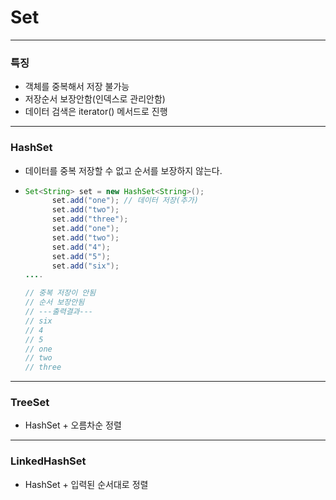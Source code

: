 # Set
---
### 특징
* 객체를 중복해서 저장 불가능
* 저장순서 보장안함(인덱스로 관리안함)
* 데이터 검색은 iterator() 메서드로 진행
---
### HashSet
* 데이터를 중복 저장할 수 없고 순서를 보장하지 않는다. 
* ```java
  Set<String> set = new HashSet<String>();
		set.add("one"); // 데이터 저장(추가)
		set.add("two");
		set.add("three");
		set.add("one");
		set.add("two");
		set.add("4");
		set.add("5");
		set.add("six");
  ....
  
  // 중복 저장이 안됨
  // 순서 보장안됨
  // ---출력결과---
  // six
  // 4
  // 5
  // one
  // two
  // three
---
### TreeSet
* HashSet + 오름차순 정렬
---
### LinkedHashSet
* HashSet + 입력된 순서대로 정렬
